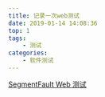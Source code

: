 ```yaml
---
title: 记录一次web测试
date: 2019-01-14 14:08:36
top: 1
tags: 
	- 测试
categories: 
	- 软件测试
---
```

[SegmentFault Web 测试](http://119.23.216.161:9998/)